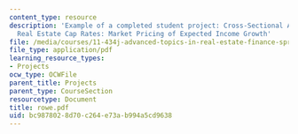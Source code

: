 ```yaml
---
content_type: resource
description: 'Example of a completed student project: Cross-Sectional Analysis of
  Real Estate Cap Rates: Market Pricing of Expected Income Growth'
file: /media/courses/11-434j-advanced-topics-in-real-estate-finance-spring-2007/bc9878028d70c264e73ab994a5cd9638_rowe.pdf
file_type: application/pdf
learning_resource_types:
- Projects
ocw_type: OCWFile
parent_title: Projects
parent_type: CourseSection
resourcetype: Document
title: rowe.pdf
uid: bc987802-8d70-c264-e73a-b994a5cd9638
---
```

